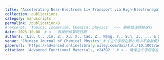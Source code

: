 ```yaml
---
title: "Accelerating Near-Electrode Li+ Transport via High-Electronegativity Substrates for Sustainable Fast-Charging Lithium Metal Batteries"
collection: publications
category: manuscripts
permalink: /publication/8
# excerpt: 'Topics: Isomerism, Chemical physics'  <-- 删掉或注释掉这行
date: 2025-10-08  # <-- 改成你想要的日期
authors: 'Liu, C., Jin, Z., Xu, X., Cao, Z., Wang, Y., Sun, Z., ... & Xi, K. ' # <-- 确保这个字段存在
venue: 'Chinese Journal of Chemical Physics' # (这个字段在新布局中不会被使用)
paperurl: 'https://advanced.onlinelibrary.wiley.com/doi/full/10.1002/adfm.202524392'
citation: 'Advanced Functional Materials, e24392.' # <-- 确保这个字段存在
---
```

